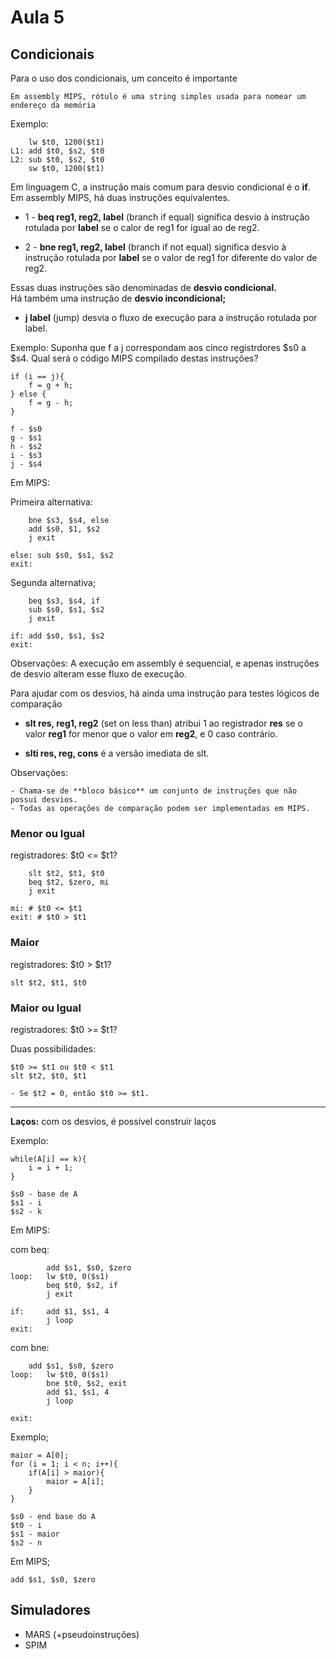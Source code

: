 # Aula 5

## Condicionais

Para o uso dos condicionais, um conceito é importante

    Em assembly MIPS, rótulo é uma string simples usada para nomear um endereço da memória

Exemplo:

        lw $t0, 1200($t1)
    L1: add $t0, $s2, $t0
    L2: sub $t0, $s2, $t0
        sw $t0, 1200($t1)

Em linguagem C, a instrução mais comum para desvio condicional é o **if**. Em assembly MIPS, há duas instruções equivalentes.

- 1 - **beq reg1, reg2, label** (branch if equal) significa desvio à instrução rotulada por **label** se o calor de reg1 for igual ao de reg2.

- 2 - **bne reg1, reg2, label** (branch if not equal) significa desvio à instrução rotulada por **label** se o valor de reg1 for diferente do valor de reg2.

<p>
Essas duas instruções são denominadas de <b>desvio condicional.</b><br>
Há também uma instrução de <b>desvio incondicional;</b><br>
</p>

- **j label** (jump) desvia o fluxo de execução para a instrução rotulada por label.

Exemplo: Suponha que f a j correspondam aos cinco registrdores $s0 a $s4. Qual será o código MIPS compilado destas instruções?

    if (i == j){
        f = g + h;
    } else {
        f = g - h;
    }

    f - $s0
    g - $s1
    h - $s2
    i - $s3
    j - $s4

Em MIPS:

Primeira alternativa:
 
        bne $s3, $s4, else
        add $s0, $1, $s2
        j exit

    else: sub $s0, $s1, $s2
    exit:

Segunda alternativa;

        beq $s3, $s4, if
        sub $s0, $s1, $s2
        j exit

    if: add $s0, $s1, $s2
    exit:

Observações: A execução em assembly é sequencial, e apenas instruções de desvio alteram esse fluxo de execução.

Para ajudar com os desvios, há ainda uma instrução para testes lógicos de comparação

- **slt res, reg1, reg2** (set on less than) atribui 1 ao registrador **res** se o valor **reg1** for menor que o valor em **reg2**, e 0 caso contrário.

- **slti res, reg, cons** é a versão imediata de slt.

Observações:

    - Chama-se de **bloco básico** um conjunto de instruções que não possui desvios.
    - Todas as operações de comparação podem ser implementadas em MIPS.

### Menor ou Igual

registradores:
$t0 <= $t1?

        slt $t2, $t1, $t0
        beq $t2, $zero, mi
        j exit

    mi: # $t0 <= $t1
    exit: # $t0 > $t1

### Maior

registradores:
$t0 > $t1?

    slt $t2, $t1, $t0

### Maior ou Igual

registradores:
$t0 >= $t1?

Duas possibilidades:

    $t0 >= $t1 ou $t0 < $t1
    slt $t2, $t0, $t1

    - Se $t2 = 0, então $t0 >= $t1.

---

**Laços:** com os desvios, é possível construir laços

Exemplo:

    while(A[i] == k){
        i = i + 1;
    }

    $s0 - base de A
    $s1 - i
    $s2 - k

Em MIPS:

com beq:

            add $s1, $s0, $zero
    loop:   lw $t0, 0($s1)
            beq $t0, $s2, if
            j exit

    if:     add $1, $s1, 4
            j loop
    exit:

com bne:

        add $s1, $s0, $zero
    loop:   lw $t0, 0($s1)
            bne $t0, $s2, exit
            add $1, $s1, 4
            j loop
    
    exit:

Exemplo;

    maior = A[0];
    for (i = 1; i < n; i++){
        if(A[i] > maior){
            maior = A[i];
        }
    }

    $s0 - end base do A
    $t0 - i
    $s1 - maior
    $s2 - n

Em MIPS;

    add $s1, $s0, $zero


## Simuladores

- MARS (+pseudoinstruções)
- SPIM